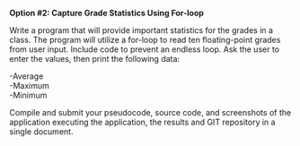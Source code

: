 **Option #2: Capture Grade Statistics Using For-loop**   

Write a program that will provide important statistics for the grades in a class. The program will utilize a for-loop to read ten floating-point grades from user input. Include code to prevent an endless loop. Ask the user to enter the values, then print the following data:  

-Average  
-Maximum  
-Minimum  

Compile and submit your pseudocode, source code, and screenshots of the application executing the application, the results and GIT repository in a single document.